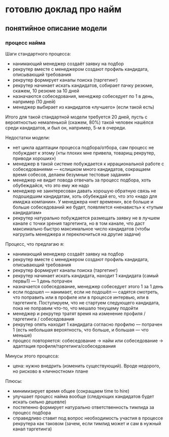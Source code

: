 # готовлю доклад про найм

## понятийное описание модели

### процесс найма

Шаги стандартного процесса:
- нанимающий менеджер создаёт заявку на подбор
- рекрутер вместе с менеджером создают профиль кандидата, описывающий требования
- рекрутер формирует каналы поиска (таргетинг)
- рекрутер начинает искать кандидатов, собирает пачку резюме, скажем, 10 резюме за 10 дней
- назначаются собеседования, менеджер собеседует по 1 в день, например (10 дней)
- менеджер выбирает из кандидатов «лучшего» (если такой есть)

Итого для такой стандартной модели требуется 20 дней, пусть с вероятностью немаленькой (скажем, 80%) такой человек нашёлся среди кандидатов, и был он, например, 5-м в очереди.

Недостатки модели:
- нет цикла адаптации процесса подбора/отбора, сам процесс не побуждает к этому («ты плохих мне привела, товарищ рекрутер, приводи хороших»)
- менеджер в такой системе побуждается к иррациональной работе с собеседованиями — «слишком много кандидатов, сокращаем время собесов, делаем безумные тестовые задания»
- менеджер не видит повода отвечать за процесс подбора, хоть обубеждайся, что это ему же надо
- менеджер не заинтересован давать хорошую обратную связь не подошедшим кандидатам, хоть обубеждай его, что это «надо для имиджа компании». У менеджера «нет времени», все больше и больше собеседований же будет, появляется «ненависть» к «тупым кандидатам»
- рекрутер натурально побуждается размещать заявку не в лучшем канале с точки зрения таргетинга, но в том канале, что даст максимально быстро максимальное число кандидатов (чтобы нагрузить менеджера и переключиться на другие задачи)

Процесс, что предлагаю я:
- нанимающий менеджер создаёт заявку на подбор
- рекрутер вместе с менеджером создают профиль кандидата, описывающий требования
- рекрутер формирует каналы поиска (таргетинг)
- рекрутер начинает искать кандидата, находит 1 кандидата (самый первы1) — 1 день потрачен
- назначается собеседование, менеджер собеседует этого 1 за 1 день
- если подошел — нанимает, если не подошёл — садятся смотреть, что поправить или в профиле или в процессе интервью, или в таргетинге. Постулируем, что не стартуем следующего кандидата, пока не поправим что-то, что мешало текущему подойти
- менеджер и рекрутер тратят время на изменение профиля / таргетинга / собеседования
- рекрутер опять находит 1 кандидата согласно профилю — потрачен 1 (есть небольшая вероятность, что больше, и большая — что меньше)
- процесс повторяется: собеседование -> найм или собеседование -> адаптация профиля/таргетинга/собеседования

Минусы этого процесса:
- цена: нужно внедрить (изменить существующий). Вроде недорого, но рисково в «личностном» плане

Плюсы:
- минимизирует время общее (сокращаем time to hire)
- улучшает процесс найма вообще (следующих кандидатов будет искать сильно дешевле)
- постепенно формирует натурально ответственность тимлида за процесс подбора
- справедливо ставит под вопрос необходимость участия в процессе рекрутера как таковом (зачем, если тимлид может и сам в нужный канал таргетинга)

